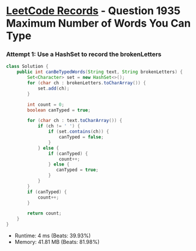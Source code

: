 # [LeetCode Records](../../README.md) - Question 1935 Maximum Number of Words You Can Type

### Attempt 1: Use a HashSet to record the brokenLetters
```java
class Solution {
    public int canBeTypedWords(String text, String brokenLetters) {
        Set<Character> set = new HashSet<>();
        for (char ch : brokenLetters.toCharArray()) {
            set.add(ch);
        }

        int count = 0;
        boolean canTyped = true;

        for (char ch : text.toCharArray()) {
            if (ch != ' ') {
                if (set.contains(ch)) {
                    canTyped = false;
                }
            } else {
                if (canTyped) {
                    count++;
                } else {
                   canTyped = true; 
                }
            }
        }
        if (canTyped) {
            count++;
        }

        return count;
    }
}
```
- Runtime: 4 ms (Beats: 39.93%)
- Memory: 41.81 MB (Beats: 81.98%)

<br>
